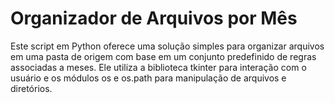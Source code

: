 
# **Organizador de Arquivos por Mês** 
Este script em Python oferece uma solução simples para organizar arquivos em uma pasta de origem com base em um conjunto predefinido de regras associadas a meses. Ele utiliza a biblioteca tkinter para interação com o usuário e os módulos os e os.path para manipulação de arquivos e diretórios.

